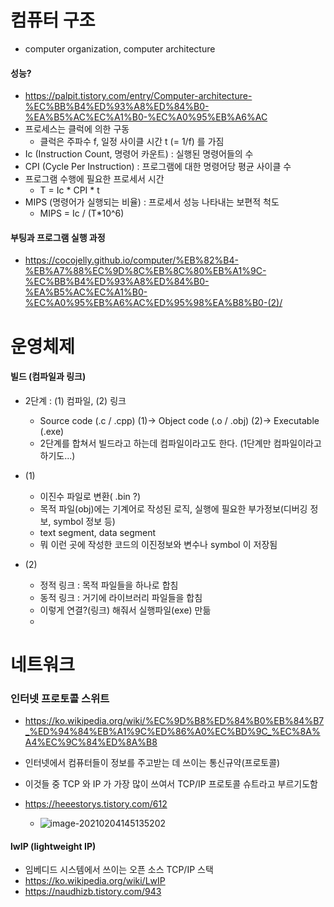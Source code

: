 # 컴퓨터 구조

- computer organization, computer architecture

#### 성능?

- https://palpit.tistory.com/entry/Computer-architecture-%EC%BB%B4%ED%93%A8%ED%84%B0-%EA%B5%AC%EC%A1%B0-%EC%A0%95%EB%A6%AC
- 프로세스는 클럭에 의한 구동
  - 클럭은 주파수 f, 일정 사이클 시간 t (= 1/f) 를 가짐
- Ic (Instruction Count, 명령어 카운트) : 실행된 명령어들의 수
- CPI (Cycle Per Instruction) : 프로그램에 대한 명령어당 평균 사이클 수
- 프로그램 수행에 필요한 프로세서 시간 
  - T = Ic * CPI * t
- MIPS (명령어가 실행되는 비율) : 프로세서 성능 나타내는 보편적 척도
  - MIPS = Ic / (T*10^6)



#### 부팅과 프로그램 실행 과정

- https://cocojelly.github.io/computer/%EB%82%B4-%EB%A7%88%EC%9D%8C%EB%8C%80%EB%A1%9C-%EC%BB%B4%ED%93%A8%ED%84%B0-%EA%B5%AC%EC%A1%B0-%EC%A0%95%EB%A6%AC%ED%95%98%EA%B8%B0-(2)/







# 운영체제







#### 빌드 (컴파일과 링크)

- 2단계 : (1) 컴파일, (2) 링크
  - Source code (.c / .cpp) (1)-> Object code (.o / .obj) (2)-> Executable (.exe)
  - 2단계를 합쳐서 빌드라고 하는데 컴파일이라고도 한다. (1단계만 컴파일이라고 하기도...)
- (1)
  - 이진수 파일로 변환( .bin ?)
  - 목적 파일(obj)에는 기계어로 작성된 로직, 실행에 필요한 부가정보(디버깅 정보, symbol 정보 등)
  - text segment, data segment
  - 뭐 이런 곳에 작성한 코드의 이진정보와 변수나 symbol 이 저장됨

- (2)
  - 정적 링크 : 목적 파일들을 하나로 합침
  - 동적 링크 : 거기에 라이브러리 파일들을 합침
  - 이렇게 연결?(링크) 해줘서 실행파일(exe) 만듦
  - 



# 네트워크

### 인터넷 프로토콜 스위트

- https://ko.wikipedia.org/wiki/%EC%9D%B8%ED%84%B0%EB%84%B7_%ED%94%84%EB%A1%9C%ED%86%A0%EC%BD%9C_%EC%8A%A4%EC%9C%84%ED%8A%B8
- 인터넷에서 컴퓨터들이 정보를 주고받는 데 쓰이는 통신규약(프로토콜)
- 이것들 중 TCP 와 IP 가 가장 많이 쓰여서 TCP/IP 프로토콜 슈트라고 부르기도함

- https://heeestorys.tistory.com/612
  - ![image-20210204145135202](C:\Users\JJW_N-771\Desktop\stmpjt\공부\컴퓨터이론.assets\image-20210204145135202.png)

#### lwIP (lightweight IP)

- 임베디드 시스템에서 쓰이는 오픈 소스 TCP/IP 스택
- https://ko.wikipedia.org/wiki/LwIP
- https://naudhizb.tistory.com/943

